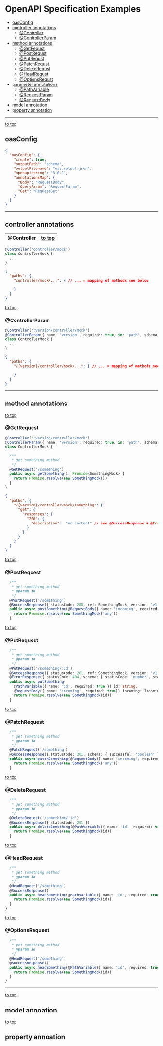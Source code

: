 # OpenAPI Specification Examples
- [oasConfig](#user-content-oasconfig)
- [controller annotations](#user-content-controller-annotations)
  - [@Controller](#user-content-@controller)
  - [@ControllerParam](#user-content-controllerparam)
- [method annotations](#user-content-method-annotations)
  - [@GetRequst](#user-content-getrequest)
  - [@PostRequst](#user-content-postrequest)
  - [@PutRequst](#user-content-putrequest)
  - [@PatchRequst](#user-content-patchrequest)
  - [@DeleteRequst](#user-content-deleterequest)
  - [@HeadRequst](#user-content-headrequest)
  - [@OptionsRequst](#user-content-optionsrequest)
- [parameter annotations](#user-content-parameter-annotations)
  - [@PathVariable](#user-content-pathvariable)
  - [@RequestParam](#user-content-requestparam)
  - [@RequestBody](#user-content-requestbody)
- [model annotation](#user-content-model-annotation)
- [property annotation](#user-content-property-annotation)
---
[to top](/README_oas.md)
## oasConfig
```json
{
  "oasConfig": {
    "create": true,
    "outputPath": "schema",
    "outputFilename": "oas.output.json",
    "openapistring": "3.0.1",
    "annotationsMap": {
      "Body": "RequestBody",
      "QueryParam": "RequestParam",
      "Get": "RequestGet"
    }
  }
}
```
---
## controller annotations

|@Controller|[to top](/)|
|-:|-:|
```typescript
@Controller('controller/mock')
class ControllerMock {
  ...
}
```

```json
{
  "paths": {
    "controller/mock/...": { // ... = mapping of methods see below

    }
  }
}
```
[to top](#/)
### @ControllerParam
```typescript
@Controller(':version/controller/mock')
@ControllerParam({ name: 'version', required: true, in: 'path', schema: { type: 'string' } })
class ControllerMock {
  ...
}
```

```json
{
  "paths": {
    "/{version}/controller/mock/...": { // ... = mapping of methods see below

    }
  }
}
```
---
## method annotations
[to top](/)
### @GetRequest
```typescript
@Controller(':version/controller/mock')
@ControllerParam({ name: 'version', required: true, in: 'path', schema: { type: 'string' } })
class ControllerMock {

  /**
   * get something method
   */
  @GetRequest('/something')
  public async getSomething(): Promise<SomethingMock> {
    return Promise.resolve(new SomethingMock())
  }
}
```
```json
{
  "paths": {
    "/{version}/controller/mock/something": {
      "get": {
        "responses": {
          "200": {
            "description":  "no content" // see @SuccessResponse & @ErrorResponse below
          }
        }
      }
    }
  }
}
```
[to top](/)
### @PostRequest
```typescript
  /**
   * get something method
   * @param id
   */
  @PostRequest('/something')
  @SuccessResponse({ statusCode: 200, ref: SomethingMock, version: 'v1'})
  public async postSomething(@RequestBody({ name: 'incoming', required: true}) incoming: Incoming): Promise<SomethingMock> {
    return Promise.resolve(new SomethingMock('any'))
  }
```
[to top](/)
### @PutRequest
```typescript
  /**
   * get something method
   * @param id
   */
  @PutRequest('/something/:id')
  @SuccessResponse({ statusCode: 201, ref: SomethingMock, version: 'v1' })
  @ErrorResponse({ statusCode: 404, schema: { statusCode: 'number', statusMessage: 'string' }, example: { statusCode: 404, statusMessage: 'NOT_FOUND' } })
  public async putSomething(
    @PathVariable({ name: 'id', required: true }) id: string,
    @RequestBody({ name: 'incoming', required: true}) incoming: Incoming): Promise<SomethingMock> {
    return Promise.resolve(new SomethingMock(id))
  }
```
[to top](/)
### @PatchRequest
```typescript
  /**
   * get something method
   * @param id
   */
  @PatchRequest('/something')
  @SuccessResponse({ statusCode: 201, schema: { successful: 'boolean' }, example: { successful: true } })
  public async patchSomething(@RequestBody({ name: 'incoming', required: true}) incoming: Incoming): Promise<SomethingMock> {
    return Promise.resolve(new SomethingMock('any'))
  }
```
[to top](/)
### @DeleteRequest
```typescript
  /**
   * get something method
   * @param id
   */
  @DeleteRequest('/something/:id')
  @SuccessResponse({ statusCode: 201 })
  public async deleteSomething(@PathVariable({ name: 'id', required: true }) id: string): Promise<SomethingMock> {
    return Promise.resolve(new SomethingMock(id))
  }
```
[to top](/)
### @HeadRequest
```typescript
  /**
   * get something method
   * @param id
   */
  @HeadRequest('/something')
  @SuccessResponse()
  public async headSomething(@PathVariable({ name: 'id', required: true }) id: string): Promise<SomethingMock> {
    return Promise.resolve(new SomethingMock(id))
  }
}
```
[to top](/)
### @OptionsRequest
```typescript
  /**
   * get something method
   * @param id
   */
  @HeadRequest('/something')
  @SuccessResponse()
  public async headSomething(@PathVariable({ name: 'id', required: true }) id: string): Promise<SomethingMock> {
    return Promise.resolve(new SomethingMock(id))
  }
}
```
---
[to top](/)
## model annoation
[to top](/)
## property annoation
